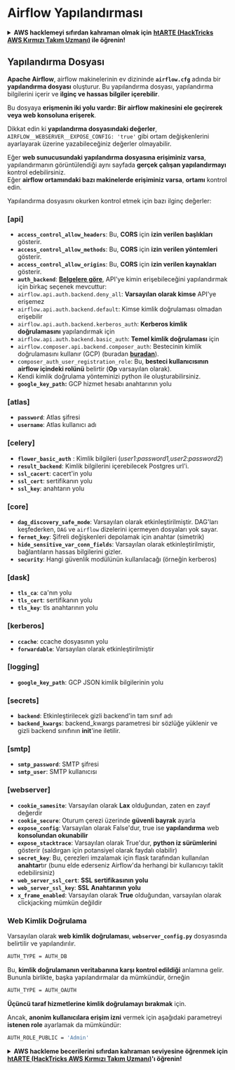 # Airflow Yapılandırması

<details>

<summary><strong>AWS hacklemeyi sıfırdan kahraman olmak için</strong> <a href="https://training.hacktricks.xyz/courses/arte"><strong>htARTE (HackTricks AWS Kırmızı Takım Uzmanı)</strong></a><strong> ile öğrenin!</strong></summary>

HackTricks'i desteklemenin diğer yolları:

* **Şirketinizi HackTricks'te reklam vermek** veya **HackTricks'i PDF olarak indirmek** için [**ABONELİK PLANLARI**](https://github.com/sponsors/carlospolop)'na göz atın!
* [**Resmi PEASS & HackTricks ürünlerini**](https://peass.creator-spring.com) edinin
* [**PEASS Ailesi'ni**](https://opensea.io/collection/the-peass-family) keşfedin, özel [**NFT'lerimiz**](https://opensea.io/collection/the-peass-family)
* 💬 [**Discord grubuna**](https://discord.gg/hRep4RUj7f) veya [**telegram grubuna**](https://t.me/peass) **katılın** veya **Twitter** 🐦 [**@hacktricks_live**](https://twitter.com/hacktricks_live)'ı **takip edin**.
* **Hacking hilelerinizi** [**HackTricks**](https://github.com/carlospolop/hacktricks) ve [**HackTricks Cloud**](https://github.com/carlospolop/hacktricks-cloud) github reposuna **PR göndererek paylaşın**.

</details>

## Yapılandırma Dosyası

**Apache Airflow**, airflow makinelerinin ev dizininde **`airflow.cfg`** adında bir **yapılandırma dosyası** oluşturur. Bu yapılandırma dosyası, yapılandırma bilgilerini içerir ve **ilginç ve hassas bilgiler içerebilir**.

Bu dosyaya **erişmenin iki yolu vardır: Bir airflow makinesini ele geçirerek veya web konsoluna erişerek**.

Dikkat edin ki **yapılandırma dosyasındaki değerler**, `AIRFLOW__WEBSERVER__EXPOSE_CONFIG: 'true'` gibi ortam değişkenlerini ayarlayarak üzerine yazabileceğiniz değerler olmayabilir.

Eğer **web sunucusundaki yapılandırma dosyasına erişiminiz varsa**, yapılandırmanın görüntülendiği aynı sayfada **gerçek çalışan yapılandırmayı** kontrol edebilirsiniz.\
Eğer **airflow ortamındaki bazı makinelerde erişiminiz varsa**, **ortamı** kontrol edin.

Yapılandırma dosyasını okurken kontrol etmek için bazı ilginç değerler:

### \[api]

* **`access_control_allow_headers`**: Bu, **CORS** için **izin verilen başlıkları** gösterir.
* **`access_control_allow_methods`**: Bu, **CORS** için **izin verilen yöntemleri** gösterir.
* **`access_control_allow_origins`**: Bu, **CORS** için **izin verilen kaynakları** gösterir.
* **`auth_backend`**: [**Belgelere göre**](https://airflow.apache.org/docs/apache-airflow/stable/security/api.html), API'ye kimin erişebileceğini yapılandırmak için birkaç seçenek mevcuttur:
* `airflow.api.auth.backend.deny_all`: **Varsayılan olarak kimse** API'ye erişemez
* `airflow.api.auth.backend.default`: Kimse kimlik doğrulaması olmadan erişebilir
* `airflow.api.auth.backend.kerberos_auth`: **Kerberos kimlik doğrulamasını** yapılandırmak için
* `airflow.api.auth.backend.basic_auth`: **Temel kimlik doğrulaması** için
* `airflow.composer.api.backend.composer_auth`: Bestecinin kimlik doğrulamasını kullanır (GCP) (buradan [**buradan**](https://cloud.google.com/composer/docs/access-airflow-api)).
* `composer_auth_user_registration_role`: Bu, **besteci kullanıcısının airflow içindeki rolünü** belirtir (**Op** varsayılan olarak).
* Kendi kimlik doğrulama yönteminizi python ile oluşturabilirsiniz.
* **`google_key_path`:** GCP hizmet hesabı anahtarının yolu

### **\[atlas]**

* **`password`**: Atlas şifresi
* **`username`**: Atlas kullanıcı adı

### \[celery]

* **`flower_basic_auth`** : Kimlik bilgileri (_user1:password1,user2:password2_)
* **`result_backend`**: Kimlik bilgilerini içerebilecek Postgres url'i.
* **`ssl_cacert`**: cacert'in yolu
* **`ssl_cert`**: sertifikanın yolu
* **`ssl_key`**: anahtarın yolu

### \[core]

* **`dag_discovery_safe_mode`**: Varsayılan olarak etkinleştirilmiştir. DAG'ları keşfederken, `DAG` ve `airflow` dizelerini içermeyen dosyaları yok sayar.
* **`fernet_key`**: Şifreli değişkenleri depolamak için anahtar (simetrik)
* **`hide_sensitive_var_conn_fields`**: Varsayılan olarak etkinleştirilmiştir, bağlantıların hassas bilgilerini gizler.
* **`security`**: Hangi güvenlik modülünün kullanılacağı (örneğin kerberos)

### \[dask]

* **`tls_ca`**: ca'nın yolu
* **`tls_cert`**: sertifikanın yolu
* **`tls_key`**: tls anahtarının yolu

### \[kerberos]

* **`ccache`**: ccache dosyasının yolu
* **`forwardable`**: Varsayılan olarak etkinleştirilmiştir

### \[logging]

* **`google_key_path`**: GCP JSON kimlik bilgilerinin yolu

### \[secrets]

* **`backend`**: Etkinleştirilecek gizli backend'in tam sınıf adı
* **`backend_kwargs`**: backend_kwargs parametresi bir sözlüğe yüklenir ve gizli backend sınıfının **init**'ine iletilir.

### \[smtp]

* **`smtp_password`**: SMTP şifresi
* **`smtp_user`**: SMTP kullanıcısı

### \[webserver]

* **`cookie_samesite`**: Varsayılan olarak **Lax** olduğundan, zaten en zayıf değerdir
* **`cookie_secure`**: Oturum çerezi üzerinde **güvenli bayrak** ayarla
* **`expose_config`**: Varsayılan olarak False'dur, true ise **yapılandırma** web **konsolundan okunabilir**
* **`expose_stacktrace`**: Varsayılan olarak True'dur, **python iz sürümlerini** gösterir (saldırgan için potansiyel olarak faydalı olabilir)
* **`secret_key`**: Bu, çerezleri imzalamak için flask tarafından kullanılan **anahtar**tır (bunu elde ederseniz Airflow'da herhangi bir kullanıcıyı taklit edebilirsiniz)
* **`web_server_ssl_cert`**: **SSL** **sertifikasının** **yolu**
* **`web_server_ssl_key`**: **SSL** **Anahtarının** **yolu**
* **`x_frame_enabled`**: Varsayılan olarak **True** olduğundan, varsayılan olarak clickjacking mümkün değildir

### Web Kimlik Doğrulama

Varsayılan olarak **web kimlik doğrulaması**, **`webserver_config.py`** dosyasında belirtilir ve yapılandırılır.
```bash
AUTH_TYPE = AUTH_DB
```
Bu, **kimlik doğrulamanın veritabanına karşı kontrol edildiği** anlamına gelir. Bununla birlikte, başka yapılandırmalar da mümkündür, örneğin
```bash
AUTH_TYPE = AUTH_OAUTH
```
**Üçüncü taraf hizmetlerine kimlik doğrulamayı bırakmak** için.

Ancak, **anonim kullanıcılara erişim izni** vermek için aşağıdaki parametreyi **istenen role** ayarlamak da mümkündür:
```bash
AUTH_ROLE_PUBLIC = 'Admin'
```
<details>

<summary><strong>AWS hackleme becerilerini sıfırdan kahraman seviyesine öğrenmek için</strong> <a href="https://training.hacktricks.xyz/courses/arte"><strong>htARTE (HackTricks AWS Kırmızı Takım Uzmanı)</strong></a><strong>'ı öğrenin!</strong></summary>

HackTricks'ı desteklemenin diğer yolları:

* **Şirketinizi HackTricks'te reklamını görmek isterseniz** veya **HackTricks'i PDF olarak indirmek isterseniz** [**ABONELİK PLANLARINA**](https://github.com/sponsors/carlospolop) göz atın!
* [**Resmi PEASS & HackTricks ürünlerini**](https://peass.creator-spring.com) edinin
* [**The PEASS Ailesi'ni**](https://opensea.io/collection/the-peass-family) keşfedin, özel [**NFT'lerimiz**](https://opensea.io/collection/the-peass-family) koleksiyonumuz
* 💬 [**Discord grubuna**](https://discord.gg/hRep4RUj7f) veya [**telegram grubuna**](https://t.me/peass) **katılın** veya **Twitter** 🐦 [**@hacktricks_live**](https://twitter.com/hacktricks_live)'ı **takip edin**.
* **Hacking hilelerinizi paylaşarak** [**HackTricks**](https://github.com/carlospolop/hacktricks) ve [**HackTricks Cloud**](https://github.com/carlospolop/hacktricks-cloud) github reposuna **PR göndererek** paylaşın.

</details>
